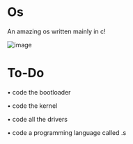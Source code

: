 # Os

An amazing os written mainly in c!

![image](https://github.com/Cherry-Corporation/Os/assets/85292605/d14fdb5f-a740-4bbb-b5e8-078275f9641d)


# To-Do

• code the bootloader

• code the kernel

• code all the drivers

• code a programming language called .s

